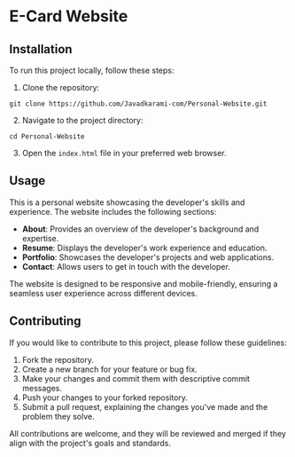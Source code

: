 # E-Card Website

## Installation

To run this project locally, follow these steps:

1. Clone the repository:
```
git clone https://github.com/Javadkarami-com/Personal-Website.git
```
2. Navigate to the project directory:
```
cd Personal-Website
```
3. Open the `index.html` file in your preferred web browser.

## Usage

This is a personal website showcasing the developer's skills and experience. The website includes the following sections:

- **About**: Provides an overview of the developer's background and expertise.
- **Resume**: Displays the developer's work experience and education.
- **Portfolio**: Showcases the developer's projects and web applications.
- **Contact**: Allows users to get in touch with the developer.

The website is designed to be responsive and mobile-friendly, ensuring a seamless user experience across different devices.

## Contributing

If you would like to contribute to this project, please follow these guidelines:

1. Fork the repository.
2. Create a new branch for your feature or bug fix.
3. Make your changes and commit them with descriptive commit messages.
4. Push your changes to your forked repository.
5. Submit a pull request, explaining the changes you've made and the problem they solve.

All contributions are welcome, and they will be reviewed and merged if they align with the project's goals and standards.
